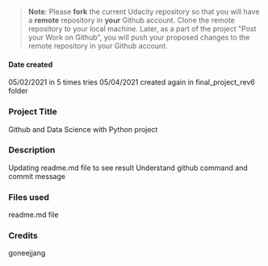 >**Note**: Please **fork** the current Udacity repository so that you will have a **remote** repository in **your** Github account. Clone the remote repository to your local machine. Later, as a part of the project "Post your Work on Github", you will push your proposed changes to the remote repository in your Github account.

#### Date created
05/02/2021 in 5 times tries
05/04/2021 created again in final_project_rev6 folder

### Project Title
Github and Data Science with Python project

### Description
Updating readme.md file to see result
Understand github command and commit message

### Files used
readme.md file

### Credits
goneejjang
